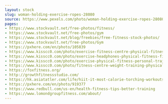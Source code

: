 ```yaml
---
layout: stock
slug: woman-holding-exercise-ropes-28080
source: https://www.pexels.com/photo/woman-holding-exercise-ropes-28080/
pages:
- https://www.stockvault.net/free-photos/fitness/
- https://www.stockvault.net/free-photos/gym
- https://www.stockvault.net/blog/freebies/free-fitness-stock-photos/
- https://www.stockvault.net/free-photos/Gym
- https://pxhere.com/en/photo/105839
- https://www.kisscc0.com/photo/exercise-fitness-centre-physical-fitness-jump-rope-nko296/
- https://www.kisscc0.com/photo/exercise-headphones-physical-fitness-fitness-centr-fmz3yn/
- https://www.kisscc0.com/photo/exercise-physical-fitness-personal-trainer-fitness-0fhte6/
- https://www.kisscc0.com/photo/fitness-centre-weight-training-physical-fitness-pe-81gvcw/
- https://foxfitness.org/
- http://growthfitnessstudio.com/
- https://hk.asiatatler.com/life/hiit-it-most-calorie-torching-workouts-in-hong-kong
- https://pxhere.com/en/photo/919377
- https://www.redbull.com/us-en/health-fitness-tips-better-training
- https://www.lomondgroupfitness.com/about/
---
```

